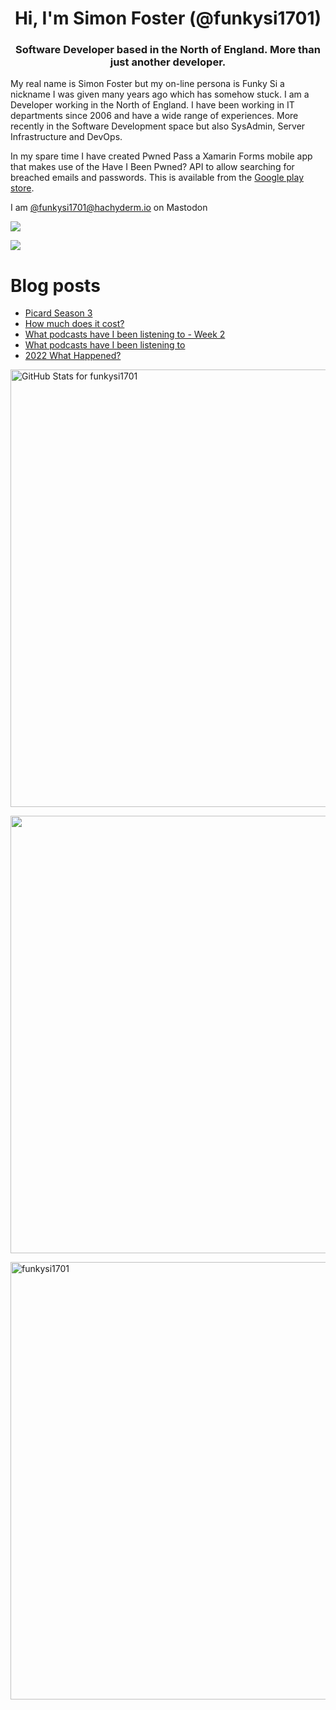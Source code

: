 <h1 align="center">Hi, I'm Simon Foster (@funkysi1701)</h1>
<h3 align="center">Software Developer based in the North of England. More than just another developer.</h3>

My real name is Simon Foster but my on-line persona is Funky Si a nickname I was given many years ago which has somehow stuck. I am a Developer working in the North of England. I have been working in IT departments since 2006 and have a wide range of experiences. More recently in the Software Development space but also SysAdmin, Server Infrastructure and DevOps.

In my spare time I have created Pwned Pass a Xamarin Forms mobile app that makes use of the Have I Been Pwned? API to allow searching for breached emails and passwords. This is available from the [Google play store](https://play.google.com/store/apps/details?id=pwnedpasswords.pwnedpasswords).

I am [@funkysi1701@hachyderm.io](https://hachyderm.io/web/@funkysi1701) on Mastodon

![](https://komarev.com/ghpvc/?username=funkysi1701&color=lightgrey) 

![](https://visitor-badge.glitch.me/badge?page_id=funkysi1701.funkysi1701)

# Blog posts

<!-- BLOG-POST-LIST:START -->
- [Picard Season 3](https://www.funkysi1701.com/posts/2023/picard-season-three/)
- [How much does it cost?](https://www.funkysi1701.com/posts/2023/how-much-does-it-cost/)
- [What podcasts have I been listening to - Week 2](https://www.funkysi1701.com/posts/2023/what-have-i-been-listening-to-week2/)
- [What podcasts have I been listening to](https://www.funkysi1701.com/posts/2023/what-have-i-been-listening-to/)
- [2022 What Happened?](https://www.funkysi1701.com/posts/2022/2022-what-happened/)
<!-- BLOG-POST-LIST:END -->

<p><img src="https://github-readme-stats-git-masterrstaa-rickstaa.vercel.app/api?username=funkysi1701&show_icons=true&include_all_commits=true&count_private=true&theme=merko&layout=compact" alt="GitHub Stats for funkysi1701" width="700"></p>

<p><img src="https://github-readme-streak-stats.herokuapp.com?user=funkysi1701&theme=merko" width="700"></p>

<p><img align="left" src="https://github-readme-stats-git-masterrstaa-rickstaa.vercel.app/api/top-langs/?username=funkysi1701&layout=compact&theme=merko" alt="funkysi1701" width="700"/></p>
